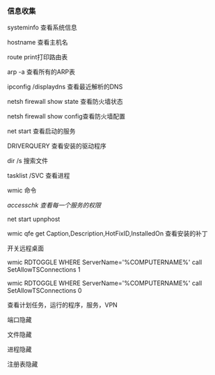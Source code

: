 

### 信息收集

systeminfo 查看系统信息

hostname 查看主机名

route print打印路由表

arp -a 查看所有的ARP表

ipconfig /displaydns  查看最近解析的DNS

netsh firewall show state 查看防火墙状态

netsh firewall show config查看防火墙配置

net start 查看启动的服务

DRIVERQUERY 查看安装的驱动程序

dir /s 搜索文件

tasklist /SVC  查看进程

wmic 命令

*accesschk 查看每一个服务的权限*

net start upnphost





wmic qfe get Caption,Description,HotFixID,InstalledOn 查看安装的补丁

开关远程桌面

wmic RDTOGGLE WHERE ServerName='%COMPUTERNAME%' call SetAllowTSConnections 1

wmic RDTOGGLE WHERE ServerName='%COMPUTERNAME%' call SetAllowTSConnections 0



查看计划任务，运行的程序，服务，VPN

端口隐藏

文件隐藏

进程隐藏

注册表隐藏

